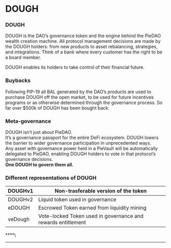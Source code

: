# DOUGH

### **DOUGH**

DOUGH is the DAO’s governance token and the engine behind the PieDAO wealth creation machine. All protocol management decisions are made by the DOUGH holders: from new products to asset rebalancing, strategies, and integrations. Think of a bank where every customer has the right to be a board member.&#x20;

DOUGH enables its holders to take control of their financial future.

### Buybacks

Following PIP-19 all BAL generated by the DAO’s products are used to purchase DOUGH off the open market, to be used for future incentives programs or as otherwise determined through the governance process. So far over $500k of DOUGH has been bought back.

### Meta-governance

DOUGH isn’t just about PieDAO.\
It’s a governance passport for the entire DeFi ecosystem. DOUGH lowers the barrier to wider governance participation in unprecedented ways.\
Any asset with governance power held in a PieVault will be automatically delegated to PieDAO, enabling DOUGH holders to vote in that protocol’s governance decisions.\
**One DOUGH to govern them all.**

### Different representations of DOUGH

| DOUGHv1 | Non-trasferable version of the token                         |
| ------- | ------------------------------------------------------------ |
| DOUGHv2 | Liquid token used in governance                              |
| eDOUGH  | Escrowed Token earned from liquidity mining                  |
| veDough | Vote-locked Token used in governance and rewards entitlement |



****\
****
